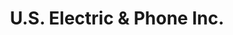 ---
title: "U.S. Electric & Phone Inc."
url: /marinette/u-s-electric-und-phone-inc/
shop: Elektrisch
---